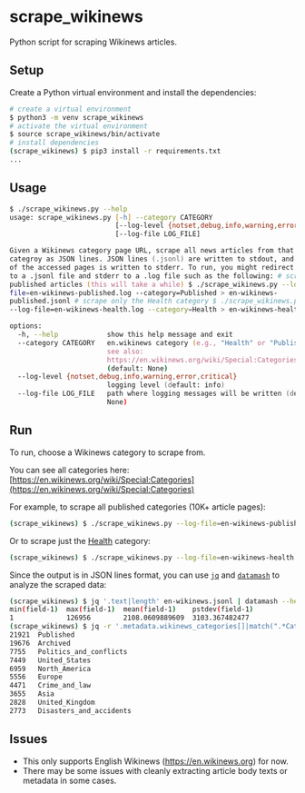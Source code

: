 # scrape_wikinews

Python script for scraping Wikinews articles.

## Setup

Create a Python virtual environment and install the dependencies:

```zsh
# create a virtual environment
$ python3 -m venv scrape_wikinews
# activate the virtual environment
$ source scrape_wikinews/bin/activate
# install dependencies
(scrape_wikinews) $ pip3 install -r requirements.txt
...
```

## Usage

```zsh
$ ./scrape_wikinews.py --help
usage: scrape_wikinews.py [-h] --category CATEGORY
                          [--log-level {notset,debug,info,warning,error,critical}]
                          [--log-file LOG_FILE]

Given a Wikinews category page URL, scrape all news articles from that
categroy as JSON lines. JSON lines (.jsonl) are written to stdout, and a log
of the accessed pages is written to stderr. To run, you might redirect stdout
to a .jsonl file and stderr to a .log file such as the following: # scrape all
published articles (this will take a while) $ ./scrape_wikinews.py --log-
file=en-wikinews-published.log --category=Published > en-wikinews-
published.jsonl # scrape only the Health category $ ./scrape_wikinews.py
--log-file=en-wikinews-health.log --category=Health > en-wikinews-health.jsonl

options:
  -h, --help            show this help message and exit
  --category CATEGORY   en.wikinews category (e.g., "Health" or "Published",
                        see also:
                        https://en.wikinews.org/wiki/Special:Categories)
                        (default: None)
  --log-level {notset,debug,info,warning,error,critical}
                        logging level (default: info)
  --log-file LOG_FILE   path where logging messages will be written (default:
                        None)
```

## Run

To run, choose a Wikinews category to scrape from.

You can see all categories here: [https://en.wikinews.org/wiki/Special:Categories](https://en.wikinews.org/wiki/Special:Categories)

For example, to scrape all published categories (10K+ article pages):

```zsh
(scrape_wikinews) $ ./scrape_wikinews.py --log-file=en-wikinews-published.log --category=Published > en-wikinews-published.jsonl
```

Or to scrape just the [Health](https://en.wikinews.org/wiki/Category:Health) category:

```zsh
(scrape_wikinews) $ ./scrape_wikinews.py --log-file=en-wikinews-health.log --category=Health > en-wikinews-health.jsonl
```

Since the output is in JSON lines format, you can use [`jq`](https://jqlang.github.io/jq/) and [`datamash`](https://www.gnu.org/software/datamash/) to analyze the scraped data:

```zsh
(scrape_wikinews) $ jq '.text|length' en-wikinews.jsonl | datamash --header-out {min,max,mean,pstdev}\ 1 | column -t
min(field-1)  max(field-1)  mean(field-1)    pstdev(field-1)
1             126956        2108.0609889609  3103.367482477
(scrape_wikinews) $ jq -r '.metadata.wikinews_categories[]|match(".*Category:(?<category>.*)")|.captures[].string' en-wikinews.jsonl | sort | uniq -c | sort -nr | head | column -t
21921  Published
19676  Archived
7755   Politics_and_conflicts
7449   United_States
6959   North_America
5556   Europe
4471   Crime_and_law
3655   Asia
2828   United_Kingdom
2773   Disasters_and_accidents
```

## Issues

* This only supports English Wikinews (https://en.wikinews.org) for now.
* There may be some issues with cleanly extracting article body texts or metadata in some cases.
